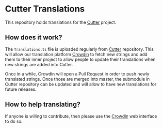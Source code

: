 # Cutter Translations

This repository holds translations for the [Cutter](https://github.com/rizinorg/cutter)
project.

## How does it work?

The `Translations.ts` file is uploaded regularly from [Cutter](https://github.com/rizinorg/cutter) repository.
This will allow our translation platform [Crowdin](https://crowdin.com/project/cutter) to fetch new strings
and add them to their inner project to allow people to update their translations when new strings are added
into Cutter.

Once in a while, Crowdin will open a Pull Request in order to push newly translated strings.
Once those are merged into master, the submodule in Cutter repository can be updated and will allow to have
new translations for future releases.

## How to help translating?

If anyone is willing to contribute, then please use the [Crowdin](https://crowdin.com/project/cutter) web interface to do so.

